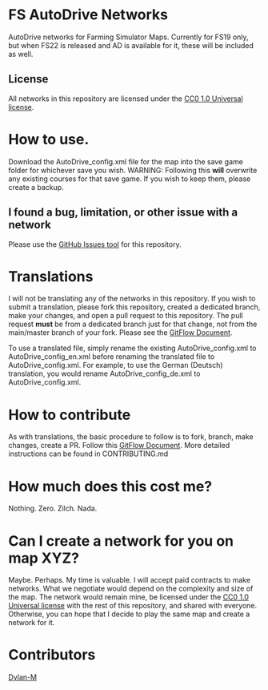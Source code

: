 # FS AutoDrive Networks
AutoDrive networks for Farming Simulator Maps. Currently for FS19 only, but when FS22 is released and AD is available for it, these will be included as well.

## License
All networks in this repository are licensed under the [CC0 1.0 Universal license](LICENSE).

# How to use.
Download the AutoDrive_config.xml file for the map into the save game folder for whichever save you wish.
WARNING: Following this **will** overwrite any existing courses for that save game. If you wish to keep them, please create a backup.

## I found a bug, limitation, or other issue with a network
Please use the [GitHub Issues tool](https://github.com/Dylan-M/FS-AutoDrive-Networks/issues) for this repository.

# Translations
I will not be translating any of the networks in this repository. If you wish to submit a translation, please fork this repository, created a dedicated branch, make your changes, and open a pull request to this repository. The pull request **must** be from a dedicated branch just for that change, not from the main/master branch of your fork. Please see the [GitFlow Document](https://guides.github.com/introduction/flow/).

To use a translated file, simply rename the existing AutoDrive_config.xml to AutoDrive_config_en.xml before renaming the translated file to AutoDrive_config.xml. For example, to use the German (Deutsch) translation, you would rename AutoDrive_config_de.xml to AutoDrive_config.xml.

# How to contribute
As with translations, the basic procedure to follow is to fork, branch, make changes, create a PR. Follow this [GitFlow Document](https://guides.github.com/introduction/flow/). More detailed instructions can be found in CONTRIBUTING.md

# How much does this cost me?
Nothing. Zero. Zilch. Nada.

# Can I create a network for you on map XYZ?
Maybe. Perhaps. My time is valuable. I will accept paid contracts to make networks. What we negotiate would depend on the complexity and size of the map. The network would remain mine, be licensed under the [CC0 1.0 Universal license](LICENSE) with the rest of this repository, and shared with everyone. Otherwise, you can hope that I decide to play the same map and create a network for it.

# Contributors
[Dylan-M](https://github.com/Dylan-M)